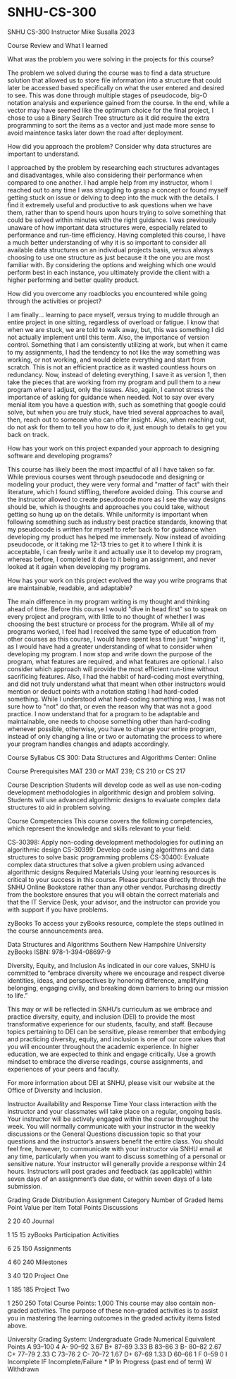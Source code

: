 # SNHU-CS-300
SNHU CS-300 Instructor Mike Susalla 2023

Course Review and What I learned

What was the problem you were solving in the projects for this course?

The problem we solved during the course was to find a data structure solution that allowed us to store file information into a structure that could later be accessed based specifically on what the user entered and desired to see. This was done through multiple stages of pseudocode, big-O notation analysis and experience gained from the course. In the end, while a vector may have seemed like the optimum choice for the final project, I chose to use a Binary Search Tree structure as it did require the extra programming to sort the items as a vector and just made more sense to avoid maintence tasks later down the road after deployment.

How did you approach the problem? Consider why data structures are important to understand.

I approached by the problem by researching each structures advantages and disadvantages, while also considering their performance when compared to one another. I had ample help from my instructor, whom I reached out to any time I was struggling to grasp a concept or found myself getting stuck on issue or delving to deep into the muck with the details. I find it extremely useful and productive to ask questions when we have them, rather than to spend hours upon hours trying to solve something that could be solved within minutes with the right guidance. I was previously unaware of how important data structures were, especially related to performance and run-time efficiency. Having completed this course, I have a much better understanding of why it is so important to consider all available data structures on an individual projects basis, versus always choosing to use one structure as just because it the one you are most familiar with. By considering the options and weighing which one would perform best in each instance, you ultimately provide the client with a higher performing and better quality product.

How did you overcome any roadblocks you encountered while going through the activities or project?

I am finally... learning to pace myself, versus trying to muddle through an entire project in one sitting, regardless of overload or fatigue. I know that when we are stuck, we are told to walk away, but, this was something I did not actually implement until this term. Also, the importance of version control. Something that I am consistently utilizing at work, but when it came to my assignments, I had the tendency to not like the way something was working, or not working, and would delete everything and start from scratch. This is not an efficient practice as it wasted countless hours on redundancy. Now, instead of deleting everything, I save it as version 1, then take the pieces that are working from my program and pull them to a new program where I adjust, only the issues. Also, again, I cannot stress the importance of asking for guidance when needed. Not to say over every menial item you have a question with, such as something that google could solve, but when you are truly stuck, have tried several approaches to avail, then, reach out to someone who can offer insight. Also, when reaching out, do not ask for them to tell you how to do it, just enough to details to get you back on track.

How has your work on this project expanded your approach to designing software and developing programs?

This course has likely been the most impactful of all I have taken so far. While previous courses went through pseudocode and designing or modeling your product, they were very formal and "matter of fact" with their literature, which I found stiffling, therefore avoided doing. This course and the instructor allowed to create pseudocode more as I see the way designs should be, which is thoughts and approaches you could take, without getting so hung up on the details. While uniformity is important when following something such as industry best practice standards, knowing that my pseudocode is written for myself to refer back to for guidance when developing my product has helped me immensely. Now instead of avoiding pseudocode, or it taking me 12-13 tries to get it to where I think it is acceptable, I can freely write it and actually use it to develop my program, whereas before, I completed it due to it being an assignment, and never looked at it again when developing my programs.

How has your work on this project evolved the way you write programs that are maintainable, readable, and adaptable?

The main difference in my program writing is my thought and thinking ahead of time. Before this course I would "dive in head first" so to speak on every project and program, with little to no thought of whether I was choosing the best structure or process for the program. While all of my programs worked, I feel had I received the same type of education from other courses as this course, I would have spent less time just "winging" it, as I would have had a greater understanding of what to consider when developing my program. I now stop and write down the purpose of the program, what features are required, and what features are optional. I also consider which approach will provide the most efficient run-time without sacrificing features. Also, I had the habbit of hard-coding most everything, and did not truly understand what that meant when other instructors would mention or deduct points with a notation stating I had hard-coded something. While I understood what hard-coding something was, I was not sure how to "not" do that, or even the reason why that was not a good practice. I now understand that for a program to be adaptable and maintainable, one needs to choose something other than hard-coding whenever possible, otherwise, you have to change your entire program, instead of only changing a line or two or automating the process to where your program handles changes and adapts accordingly.


Course Syllabus
CS 300: Data Structures and Algorithms
Center: Online

Course Prerequisites
MAT 230 or MAT 239; CS 210 or CS 217

Course Description
Students will develop code as well as use non-coding development methodologies in algorithmic design and problem solving. Students will use advanced algorithmic designs to evaluate complex data structures to aid in problem solving.

Course Competencies
This course covers the following competencies, which represent the knowledge and skills relevant to your field:

CS-30398: Apply non-coding development methodologies for outlining an algorithmic design
CS-30399: Develop code using algorithms and data structures to solve basic programming problems
CS-30400: Evaluate complex data structures that solve a given problem using advanced algorithmic designs
Required Materials
Using your learning resources is critical to your success in this course. Please purchase directly through the SNHU Online Bookstore rather than any other vendor. Purchasing directly from the bookstore ensures that you will obtain the correct materials and that the IT Service Desk, your advisor, and the instructor can provide you with support if you have problems.

zyBooks
To access your zyBooks resource, complete the steps outlined in the course announcements area.

Data Structures and Algorithms
Southern New Hampshire University
zyBooks
ISBN: 978-1-394-08697-9

Diversity, Equity, and Inclusion
As indicated in our core values, SNHU is committed to “embrace diversity where we encourage and respect diverse identities, ideas, and perspectives by honoring difference, amplifying belonging, engaging civilly, and breaking down barriers to bring our mission to life.”

This may or will be reflected in SNHU’s curriculum as we embrace and practice diversity, equity, and inclusion (DEI) to provide the most transformative experience for our students, faculty, and staff. Because topics pertaining to DEI can be sensitive, please remember that embodying and practicing diversity, equity, and inclusion is one of our core values that you will encounter throughout the academic experience. In higher education, we are expected to think and engage critically. Use a growth mindset to embrace the diverse readings, course assignments, and experiences of your peers and faculty.

For more information about DEI at SNHU, please visit our website at the Office of Diversity and Inclusion.

Instructor Availability and Response Time
Your class interaction with the instructor and your classmates will take place on a regular, ongoing basis. Your instructor will be actively engaged within the course throughout the week. You will normally communicate with your instructor in the weekly discussions or the General Questions discussion topic so that your questions and the instructor’s answers benefit the entire class. You should feel free, however, to communicate with your instructor via SNHU email at any time, particularly when you want to discuss something of a personal or sensitive nature. Your instructor will generally provide a response within 24 hours. Instructors will post grades and feedback (as applicable) within seven days of an assignment’s due date, or within seven days of a late submission.

Grading
Grade Distribution
Assignment Category	Number of Graded Items	Point Value per Item	Total Points
Discussions

2	20	40
Journal

1	15	15
zyBooks Participation Activities

6	25	150
Assignments

4	60	240
Milestones

3	40	120
Project One

1	185	185
Project Two

1	250	250
Total Course Points: 1,000
This course may also contain non-graded activities. The purpose of these non-graded activities is to assist you in mastering the learning outcomes in the graded activity items listed above.

University Grading System: Undergraduate
Grade	Numerical Equivalent	Points
A	93–100	4
A-	90–92	3.67
B+	87–89	3.33
B	83–86	3
B-	80–82	2.67
C+	77–79	2.33
C	73–76	2
C-	70–72	1.67
D+	67–69	1.33
D	60–66	1
F	0–59	0
I	Incomplete
IF	Incomplete/Failure *
IP	In Progress (past end of term)
W	Withdrawn

